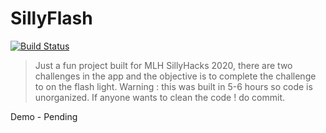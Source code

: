 # SillyFlash

[![Build Status](https://travis-ci.org/joemccann/dillinger.svg?branch=master)]()
>Just a fun project built for MLH SillyHacks 2020, there are two challenges in the app and the objective is to complete the challenge to on the flash light. Warning : this was built in 5-6 hours so code is unorganized. If anyone wants to clean the code ! do commit.  

Demo - Pending
